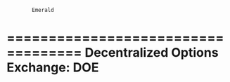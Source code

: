             Emerald
===================================
Decentralized Options Exchange: DOE
===================================